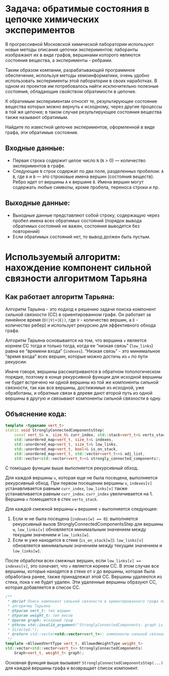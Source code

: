 # Задача: обратимые состояния в цепочке химических экспериментов

В прогрессивной Московской химической лаборатории используют новые методы описания цепочки экспериментов: лаборанты изображают их в виде графов, вершинами которого являются состояния вещества, а эксперименты - ребрами.

Таким образом компании, разрабатывающей программное обеспечение, используя методы хемоинформатики, очень удобно использовать эксперименты этой лаборатории в своих наработках. В одном из проектов им потребовалось найти исключительно полезные состояния, обладающие свойством обратимости в цепочке. 

К обратимым экспериментам относят те, результирующее состояние вещества которых можно вернуть к исходному, через другие процессы в той же цепочке; в таком случае результирующее состояния вещества также называют обратимым.

Найдите по известной цепочке экспериментов, оформленной в виде графа, эти обратимые состояния.

## Входные данные:

* Первая строка содержит целое число `N` (`N` > 0) — количество экспериментов в графе.
* Следующие `N` строк содержат по два поля, разделенных пробелом: `A` `B`, где `A` и `B` — это строковые имена вершин (состояния веществ). Ребро идет от вершины `A` к вершине `B`. Имена вершин могут содержать любые символы, кроме пробела, переноса строки и пр.

## Выходные данные:

* Выходные данные представляют собой строку, содержащую через пробел имена всех обратимых состояний (порядок вывода обратимых состояний не важен, состояния выводятся без повторений)
* Если обратимых состояний нет, то вывод должен быть пустым.

# Используемый алгоритм: нахождение компонент сильной связности алгоритмом Тарьяна

## Как работает алгоритм Тарьяна:

Алгоритм Тарьяна - это подход к решению задачи поиска компонент сильной связности (СС) в ориентированном графе. Он работает за линейное время (`O(|V|+|E|)`, где `V` - количество вершин, а `E` - количество ребер) и использует рекурсию для эффективного обхода графа.

Алгоритм Тарьяна основывается на том, что вершина `v` является корнем СС тогда и только тогда, когда ее “низкая связь” (`low_links`) равна ее “времени входа” (`indexes`). “Низкая связь” - это минимальное “время входа” всех вершин, которые можно достичь из `v` по пути рекурсии.

Иначе говоря, вершины рассматриваются в обратном топологическом порядке, поэтому в конце рекурсивной функции для исходной вершины не будет встречено ни одной вершины из той же компоненты сильной связности, так как все вершины, достижимые из исходной, уже обработаны, и обратные связи в дереве дают второй путь из одной вершины в другую и связывают компоненты сильной связности в одну.

## Объяснение кода:

```C++
template <typename vert_t>
static void StronglyConnectedComponentsStep(
    const vert_t& v, size_t& curr_index, std::stack<vert_t>& verts_stack,
    std::unordered_map<vert_t, size_t>& indexes,
    std::unordered_map<vert_t, size_t>& low_links,
    std::unordered_map<vert_t, bool>& is_on_stack,
    std::unordered_map<vert_t, std::vector<vert_t>>& adj_list,
    std::vector<std::vector<vert_t>>& strongly_connected_components);
```

С помощью функции выше выполняется рекурсивный обход.

Для каждой вершины `v`, которая еще не была посещена, выполняется рекурсивный обход. При первом посещении вершины `v`, `indexes[v]` устанавливается равным `curr_index`, `low_links[v]` также устанавливается равным `curr_index`. `curr_index` увеличивается на 1. Вершина `v` помещается в стек `verts_stack`.

Для каждой смежной вершины `w` вершине `v` выполняется следующее:
1. Если w не была посещена (```indexes[w] == 0```): выполняется рекурсивный вызов StronglyConnectedComponentsStep для вершины `w`, `low_links[v]` обновляется минимальным значением между текущим значением и `low_links[w]`.
2. Если w уже находится в стеке (`is_on_stack[w]`):
`low_links[v]` обновляется минимальным значением между текущим значением и `low_links[w]`.

После обработки всех смежных вершин, если ```low_links[v] == indexes[v]```, это означает, что `v` является корнем СС.
В этом случае все вершины, которые находятся в стеке от v до вершины, которая была обработана ранее, также принадлежат этой СС.
Вершины удаляются из стека, пока v не будет удален. Эти удаленные вершины образуют СС, которая добавляется в список СС.

```C++
/**
 * @brief Поиск компонент сильной связности в ориентированного графа по
 * алгоритму Тарьяна
 * @tparam vert_t: тип вершин
 * @tparam weight_t: тип весов
 * @param graph: исходный граф
 * @throw std::invalid_argument("StronglyConnectedComponents: graph is not
 * directed.");
 * @return std::vector<std::vector<vert_t>>: компоненты сильной связности
 */
template <AllowedVertType vert_t, AllowedWeightType weight_t>
std::vector<std::vector<vert_t>> StronglyConnectedComponents(
    Graph<vert_t, weight_t> graph);
```

Основная функция выше вызывает ```StronglyConnectedComponentsStep(...)``` для каждой вершины графа и возвращает список компонент.